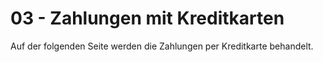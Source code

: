 # 03 - Zahlungen mit Kreditkarten

Auf der folgenden Seite werden die Zahlungen per Kreditkarte behandelt.

